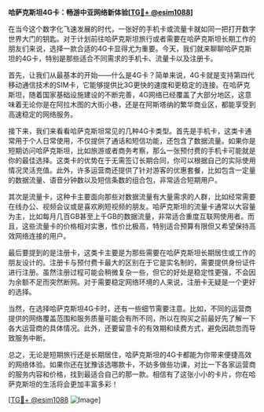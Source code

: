 **哈萨克斯坦4G卡：畅游中亚网络新体验[[TG💪+ @esim1088](https://t.me/s/esim1088)]**

在当今这个数字化飞速发展的时代，一张好的手机卡或流量卡就如同一把打开数字世界大门的钥匙。对于计划前往哈萨克斯坦旅行或者需要在哈萨克斯坦长期工作的朋友们来说，选择一款合适的4G卡显得尤为重要。今天，我们就来聊聊哈萨克斯坦的4G卡，特别是那些适合不同需求的手机卡、流量卡以及注册卡。

首先，让我们从最基本的开始——什么是4G卡？简单来说，4G卡就是支持第四代移动通信技术的SIM卡，它能够提供比3G更快的速度和更稳定的连接。在哈萨克斯坦，随着国家基础设施建设的不断完善，4G网络已经覆盖了大部分地区，这意味着无论你是在阿拉木图的大街小巷，还是在阿斯塔纳的繁华商业区，都能享受到高速稳定的网络服务。

接下来，我们来看看哈萨克斯坦常见的几种4G卡类型。首先是手机卡，这类卡通常用于个人日常使用，不仅提供了通话和短信功能，还包含了数据流量。如果你是短期访问哈萨克斯坦，比如旅游或者商务考察，那么一张预付费的手机卡可能就是你的最佳选择。这类卡的优势在于无需签订长期合同，你可以根据自己的实际使用情况灵活充值。此外，许多运营商还提供了针对游客的优惠套餐，比如包含一定量的数据流量、语音分钟数以及短信条数的组合包，非常适合短期用户。

其次是流量卡，这种卡主要面向那些对数据流量有大量需求的人群，比如经常需要在线办公、视频会议或是喜欢刷短视频的朋友。哈萨克斯坦的流量卡通常以大容量为主，比如每月几百GB甚至上千GB的数据流量，非常适合重度互联网使用者。而且，这些流量卡的价格相对实惠，性价比极高，特别适合预算有限但又希望保持高效网络连接的用户。

最后要提到的是注册卡，这类卡主要是为那些需要在哈萨克斯坦长期居住或工作的朋友设计的。注册卡与预付费卡最大的区别在于它是实名制的，需要提供身份证件进行注册。虽然注册过程可能会稍微复杂一些，但它的好处是稳定性更强，不会因为余额不足而突然断网。对于需要稳定网络环境的人来说，注册卡无疑是一个更好的选择。

当然，在选择哈萨克斯坦4G卡时，还有一些细节需要注意。比如，不同的运营商提供的网络覆盖范围和服务质量可能会有所不同，所以在购买之前最好先了解一下各大运营商的具体情况。此外，还要留意卡的有效期和续费方式，避免因疏忽而导致服务中断。

总之，无论是短期旅行还是长期居住，哈萨克斯坦的4G卡都能为你带来便捷高效的网络体验。如果你还在犹豫该选哪款卡，不妨多做些功课，对比一下各家运营商的服务内容和价格，找到最适合自己的那一款。相信有了这张小小的卡片，你在哈萨克斯坦的生活将会更加丰富多彩！

[[TG💪+ @esim1088](https://t.me/s/esim1088) ![Image](https://i.postimg.cc/4NQfJmqS/Snipaste-2025-05-13-00-14-12.png)]